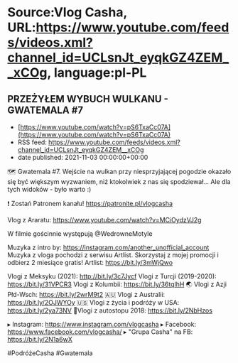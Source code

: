 # Source:Vlog Casha, URL:https://www.youtube.com/feeds/videos.xml?channel_id=UCLsnJt_eyqkGZ4ZEM__xCOg, language:pl-PL

## PRZEŻYŁEM WYBUCH WULKANU - GWATEMALA #7
 - [https://www.youtube.com/watch?v=pS6TxaCc07A](https://www.youtube.com/watch?v=pS6TxaCc07A)
 - RSS feed: https://www.youtube.com/feeds/videos.xml?channel_id=UCLsnJt_eyqkGZ4ZEM__xCOg
 - date published: 2021-11-03 00:00:00+00:00

🗺️ Gwatemala #7. Wejście na wulkan przy niesprzyjającej pogodzie okazało się być większym wyzwaniem, niż ktokolwiek z nas się spodziewał... Ale dla tych widoków - było warto :)

❗ Zostań Patronem kanału!
https://patronite.pl/vlogcasha

Vlog z Araratu: https://www.youtube.com/watch?v=MCiOydzVJ2g

W filmie gościnnie występują @WedrowneMotyle 

Muzyka z intro by: https://instagram.com/another_unofficial_account
Muzyka z vloga pochodzi z serwisu Artlist. Skorzystaj z mojej promocji i odbierz 2 miesiące gratis!
Artlist: https://bit.ly/3mWjQwo

Vlogi z Meksyku (2021): http://bit.ly/3c7Jycf
Vlogi z Turcji (2019-2020): https://bit.ly/31VPCR3
Vlogi z Kolumbii: https://bit.ly/36tqlhH
🌏 Vlogi z Azji Płd-Wsch: https://bit.ly/2wrM9t2
🇦🇺 Vlogi z Australii: https://bit.ly/2OJWYOy
🇺🇸 Vlogi z życia i podróży w USA: https://bit.ly/2ya73NV
🚙Vlogi z autostopu 2018: https://bit.ly/2NbHzos

▸ Instagram: https://www.instagram.com/vlogcasha
▸ Facebook: https://www.facebook.com/vlogcasha/
▸ "Grupa Casha" na FB: https://bit.ly/2N1a6wX

#PodróżeCasha #Gwatemala

